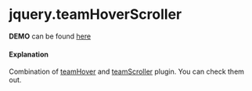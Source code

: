 # jquery.teamHoverScroller

**DEMO** can be found [here](https://tmatijev.github.io/jquery.teamHoverScroller/)

#### Explanation

Combination of [teamHover](https://github.com/tmatijev/jquery.teamHover) and [teamScroller](https://github.com/tmatijev/jquery.teamHoverScroller) plugin. You can check them out.
